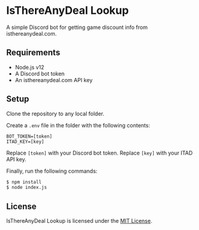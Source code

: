 # IsThereAnyDeal Lookup

A simple Discord bot for getting game discount info from isthereanydeal.com.

## Requirements

- Node.js v12
- A Discord bot token
- An isthereanydeal.com API key

## Setup

Clone the repository to any local folder.

Create a `.env` file in the folder with the following contents:

```
BOT_TOKEN=[token]
ITAD_KEY=[key]
```

Replace `[token]` with your Discord bot token. Replace `[key]` with your ITAD API key.

Finally, run the following commands:

```sh
$ npm install
$ node index.js
```

## License

IsThereAnyDeal Lookup is licensed under the [MIT License](http://www.opensource.org/licenses/mit-license.php).